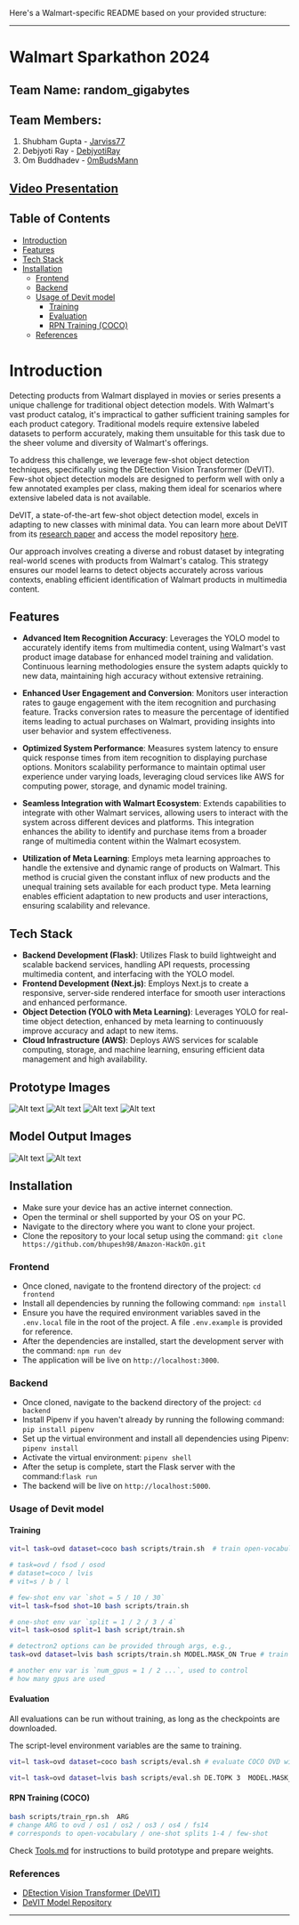 Here's a Walmart-specific README based on your provided structure:

---

# Walmart Sparkathon 2024

## Team Name: **random_gigabytes**

## Team Members:
1. Shubham Gupta - [Jarviss77](https://github.com/Jarviss77)
2. Debjyoti Ray - [DebjyotiRay](https://github.com/DebjyotiRay)
3. Om Buddhadev - [0mBudsMann](https://github.com/0mBudsMann)

## [Video Presentation](https://youtu.be/21yOeJ--X4c)
 
## Table of Contents
- [Introduction](#introduction)
- [Features](#features)
- [Tech Stack](#tech-stack)
- [Installation](#installation)
  - [Frontend](#frontend)
  - [Backend](#backend)
  - [Usage of Devit model](#usage-of-devit-model)
    - [Training](#training)
    - [Evaluation](#evaluation)
    - [RPN Training (COCO)](#rpn-training-coco)
  - [References](#references)

# Introduction

Detecting products from Walmart displayed in movies or series presents a unique challenge for traditional object detection models. With Walmart's vast product catalog, it's impractical to gather sufficient training samples for each product category. Traditional models require extensive labeled datasets to perform accurately, making them unsuitable for this task due to the sheer volume and diversity of Walmart's offerings.

To address this challenge, we leverage few-shot object detection techniques, specifically using the DEtection Vision Transformer (DeVIT). Few-shot object detection models are designed to perform well with only a few annotated examples per class, making them ideal for scenarios where extensive labeled data is not available.

DeVIT, a state-of-the-art few-shot object detection model, excels in adapting to new classes with minimal data. You can learn more about DeVIT from its [research paper](https://arxiv.org/pdf/2309.12969v3) and access the model repository [here](https://github.com/mlzxy/devit).

Our approach involves creating a diverse and robust dataset by integrating real-world scenes with products from Walmart's catalog. This strategy ensures our model learns to detect objects accurately across various contexts, enabling efficient identification of Walmart products in multimedia content.

## Features

- **Advanced Item Recognition Accuracy**: Leverages the YOLO model to accurately identify items from multimedia content, using Walmart's vast product image database for enhanced model training and validation. Continuous learning methodologies ensure the system adapts quickly to new data, maintaining high accuracy without extensive retraining.

- **Enhanced User Engagement and Conversion**: Monitors user interaction rates to gauge engagement with the item recognition and purchasing feature. Tracks conversion rates to measure the percentage of identified items leading to actual purchases on Walmart, providing insights into user behavior and system effectiveness.

- **Optimized System Performance**: Measures system latency to ensure quick response times from item recognition to displaying purchase options. Monitors scalability performance to maintain optimal user experience under varying loads, leveraging cloud services like AWS for computing power, storage, and dynamic model training.

- **Seamless Integration with Walmart Ecosystem**: Extends capabilities to integrate with other Walmart services, allowing users to interact with the system across different devices and platforms. This integration enhances the ability to identify and purchase items from a broader range of multimedia content within the Walmart ecosystem.

- **Utilization of Meta Learning**: Employs meta learning approaches to handle the extensive and dynamic range of products on Walmart. This method is crucial given the constant influx of new products and the unequal training sets available for each product type. Meta learning enables efficient adaptation to new products and user interactions, ensuring scalability and relevance.

## Tech Stack

- **Backend Development (Flask)**: Utilizes Flask to build lightweight and scalable backend services, handling API requests, processing multimedia content, and interfacing with the YOLO model.
- **Frontend Development (Next.js)**: Employs Next.js to create a responsive, server-side rendered interface for smooth user interactions and enhanced performance.
- **Object Detection (YOLO with Meta Learning)**: Leverages YOLO for real-time object detection, enhanced by meta learning to continuously improve accuracy and adapt to new items.
- **Cloud Infrastructure (AWS)**: Deploys AWS services for scalable computing, storage, and machine learning, ensuring efficient data management and high availability.

## Prototype Images

![Alt text](readme_images/Screenshot%20(628).png?raw=true)
![Alt text](readme_images/Screenshot%20(633).png?raw=true)
![Alt text](readme_images/Screenshot%20(632).png?raw=true)
![Alt text](readme_images/3.jpeg?raw=true)

## Model Output Images

![Alt text](readme_images/4.jpeg?raw=true)
![Alt text](readme_images/5.jpeg?raw=true)

## Installation

* Make sure your device has an active internet connection.
* Open the terminal or shell supported by your OS on your PC.
* Navigate to the directory where you want to clone your project.
* Clone the repository to your local setup using the command: `git clone https://github.com/bhupesh98/Amazon-HackOn.git`

### Frontend

* Once cloned, navigate to the frontend directory of the project: `cd frontend`
* Install all dependencies by running the following command: `npm install`
* Ensure you have the required environment variables saved in the `.env.local` file in the root of the project. A file `.env.example` is provided for reference.
* After the dependencies are installed, start the development server with the command: `npm run dev`
* The application will be live on `http://localhost:3000`.

### Backend

* Once cloned, navigate to the backend directory of the project: `cd backend`
* Install Pipenv if you haven't already by running the following command: `pip install pipenv`
* Set up the virtual environment and install all dependencies using Pipenv: `pipenv install`
* Activate the virtual environment: `pipenv shell`
* After the setup is complete, start the Flask server with the command:`flask run`
* The backend will be live on `http://localhost:5000`.

### Usage of Devit model

#### Training 

```bash
vit=l task=ovd dataset=coco bash scripts/train.sh  # train open-vocabulary COCO with ViT-L

# task=ovd / fsod / osod
# dataset=coco / lvis
# vit=s / b / l

# few-shot env var `shot = 5 / 10 / 30`
vit=l task=fsod shot=10 bash scripts/train.sh 

# one-shot env var `split = 1 / 2 / 3 / 4`
vit=l task=osod split=1 bash script/train.sh

# detectron2 options can be provided through args, e.g.,
task=ovd dataset=lvis bash scripts/train.sh MODEL.MASK_ON True # train lvis with mask head

# another env var is `num_gpus = 1 / 2 ...`, used to control
# how many gpus are used
```


#### Evaluation 

All evaluations can be run without training, as long as the checkpoints are downloaded.

The script-level environment variables are the same to training.

```bash
vit=l task=ovd dataset=coco bash scripts/eval.sh # evaluate COCO OVD with ViT-L/14

vit=l task=ovd dataset=lvis bash scripts/eval.sh DE.TOPK 3  MODEL.MASK_ON True  # evaluate LVIS OVD with ViT-L/14
```


#### RPN Training (COCO)

```bash
bash scripts/train_rpn.sh  ARG
# change ARG to ovd / os1 / os2 / os3 / os4 / fs14
# corresponds to open-vocabulary / one-shot splits 1-4 / few-shot
```

Check [Tools.md](model/main-model/Tools.md) for instructions to build prototype and prepare weights.

### References

- [DEtection Vision Transformer (DeVIT)](https://arxiv.org/pdf/2309.12969v3)
- [DeVIT Model Repository](https://github.com/mlzxy/devit)

---
